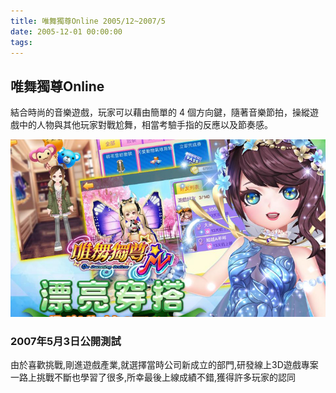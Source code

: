 ```yaml
---
title: 唯舞獨尊Online 2005/12~2007/5
date: 2005-12-01 00:00:00
tags:
---
```


## 唯舞獨尊Online
結合時尚的音樂遊戲，玩家可以藉由簡單的 4 個方向鍵，隨著音樂節拍，操縱遊戲中的人物與其他玩家對戰尬舞，相當考驗手指的反應以及節奏感。

![唯舞獨尊Online](../images/we_online.jpeg)

### 2007年5月3日公開測試
由於喜歡挑戰,剛進遊戲產業,就選擇當時公司新成立的部門,研發線上3D遊戲專案
一路上挑戰不斷也學習了很多,所幸最後上線成績不錯,獲得許多玩家的認同

